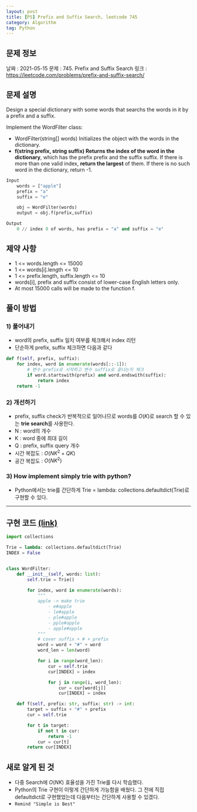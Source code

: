```yaml
---
layout: post
title: [PS] Prefix and Suffix Search, leetcode 745
category: Algorithm
tag: Python
---
```


## 문제 정보
날짜 : 2021-05-15
문제 : 745. Prefix and Suffix Search
링크 : https://leetcode.com/problems/prefix-and-suffix-search/


## 문제 설명
Design a special dictionary with some words that searchs the words in it by a prefix and a suffix.

Implement the WordFilter class:

- WordFilter(string[] words) Initializes the object with the words in the dictionary.
- **f(string prefix, string suffix) Returns the index of the word in the dictionary**, which has the prefix prefix and the suffix suffix. If there is more than one valid index, **return the largest** of them. If there is no such word in the dictionary, return -1.

```python
Input
    words = ["apple"]
    prefix = "a"
    suffix = "e"

    obj = WordFilter(words)
    output = obj.f(prefix,suffix)

Output
    0 // index 0 of words, has prefix = "a" and suffix = "e"
```

## 제약 사항
- 1 <= words.length <= 15000
- 1 <= words[i].length <= 10
- 1 <= prefix.length, suffix.length <= 10
- words[i], prefix and suffix consist of lower-case English letters only.
- At most 15000 calls will be made to the function f.

## 풀이 방법
### 1) 풀어내기
- word의 prefix, suffix 일치 여부를 체크해서 index 리턴
- 단순하게 prefix, suffix 체크하면 다음과 같다
```python
def f(self, prefix, suffix):
    for index, word in enumerate(words[::-1]):
        # 변수 prefix로 시작하고 변수 suffix로 끝나는지 체크
        if word.startswith(prefix) and word.endswith(suffix):
            return index
    return -1
```
### 2) 개선하기
- prefix, suffix check가 반복적으로 일어나므로 words를 $O(K)$로 search 할 수 있는 **trie search**를 사용한다.
- N : word의 개수
- K : word 중에 최대 길이
- Q : prefix, suffix query 개수
- 시간 복잡도 : $O(NK^2 + QK)$
- 공간 복잡도 : $O(NK^2)$

### 3) How implement simply trie with python?
- Python에서는 trie를 간단하게 Trie = lambda: collections.defaultdict(Trie)로 구현할 수 있다.


----

## 구현 코드 [(link)](https://github.com/lsmman/All-about-Algorithms/blob/master/leetcode/745.py)
```python
import collections

Trie = lambda: collections.defaultdict(Trie)
INDEX = False


class WordFilter:
    def __init__(self, words: list):
        self.trie = Trie()

        for index, word in enumerate(words):
            """
            apple -> make trie
                - e#apple
                - le#apple
                - ple#apple
                - pple#apple
                - apple#apple
            """
            # cover suffix + # + prefix
            word = word + "#" + word
            word_len = len(word)

            for i in range(word_len):
                cur = self.trie
                cur[INDEX] = index

                for j in range(i, word_len):
                    cur = cur[word[j]]
                    cur[INDEX] = index

    def f(self, prefix: str, suffix: str) -> int:
        target = suffix + "#" + prefix
        cur = self.trie

        for t in target:
            if not t in cur:
                return -1
            cur = cur[t]
        return cur[INDEX]
```

## 새로 알게 된 것
- 다중 Search에 $O(NK)$ 효율성을 가진 Trie를 다시 학습했다.
- Python의 Trie 구현이 이렇게 간단하게 가능함을 배웠다. 그 전에 직접 defaultdict로 구현했었는데 다음부터는 간단하게 사용할 수 있겠다.
- ```Remind "Simple is Best"```
